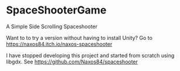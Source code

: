 # SpaceShooterGame
A Simple Side Scrolling Spaceshooter

Want to to try a version without having to install Unity?
Go to https://naxos84.itch.io/naxos-spaceshooter

I have stopped developing this project and started from scratch using libgdx.
See https://github.com/Naxos84/spaceshooter
